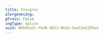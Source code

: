 ```yaml
---
title: Fenugrec
alergenesIng:
pFrais: False
ingType: epices
uuid: 0bb95a2c-fbd6-4812-8b2d-1ee53e2195ed
---
```


